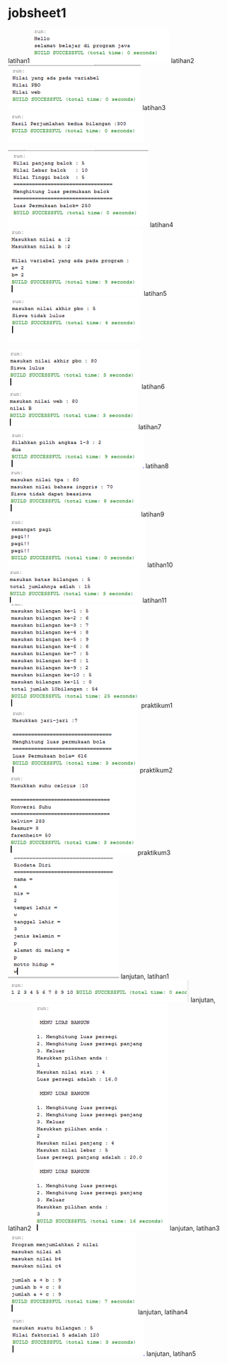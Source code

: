 # jobsheet1

latihan1
![alt text](https://github.com/anisanisah05/jobsheet1/blob/master/1.PNG)
latihan2
![alt text](https://github.com/anisanisah05/jobsheet1/blob/master/2.PNG)
latihan3
![alt text](https://github.com/anisanisah05/jobsheet1/blob/master/3.PNG)

![alt text](https://github.com/anisanisah05/jobsheet1/blob/master/4.PNG)
latihan4
![alt text](https://github.com/anisanisah05/jobsheet1/blob/master/5.PNG)
latihan5
![alt text](https://github.com/anisanisah05/jobsheet1/blob/master/6.PNG)

![alt text](https://github.com/anisanisah05/jobsheet1/blob/master/6a.PNG)
latihan6
![alt text](https://github.com/anisanisah05/jobsheet1/blob/master/7.PNG)
latihan7
![alt text](https://github.com/anisanisah05/jobsheet1/blob/master/8.PNG)
latihan8
![alt text](https://github.com/anisanisah05/jobsheet1/blob/master/9.PNG)
latihan9
![alt text](https://github.com/anisanisah05/jobsheet1/blob/master/10.PNG)
latihan10
![alt text](https://github.com/anisanisah05/jobsheet1/blob/master/11.PNG)
latihan11
![alt text](https://github.com/anisanisah05/jobsheet1/blob/master/12.PNG)
praktikum1
![alt text](https://github.com/anisanisah05/jobsheet1/blob/master/13.PNG)
praktikum2
![alt text](https://github.com/anisanisah05/jobsheet1/blob/master/14.PNG)
praktikum3
![alt text](https://github.com/anisanisah05/jobsheet1/blob/master/15.PNG)
lanjutan, latihan1
![alt text](https://github.com/anisanisah05/jobsheet1/blob/master/16.PNG)
lanjutan, latihan2
![alt text](https://github.com/anisanisah05/jobsheet1/blob/master/17.PNG)
lanjutan, latihan3
![alt text](https://github.com/anisanisah05/jobsheet1/blob/master/18.PNG)
lanjutan, latihan4
![alt text](https://github.com/anisanisah05/jobsheet1/blob/master/19.PNG)
lanjutan, latihan5

